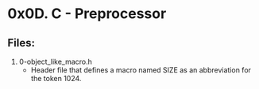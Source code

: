 # 0x0D. C - Preprocessor

## Files:

1. 0-object_like_macro.h
   - Header file that defines a macro named SIZE as an abbreviation for the token 1024.


